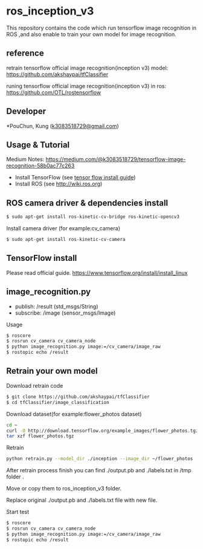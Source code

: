 # ros_inception_v3

This repository contains the code which run tensorflow image recognition in ROS ,and also enable to train your own model for image recognition.

## reference

retrain tensorflow official image recognition(inception v3) model: 
https://github.com/akshaypai/tfClassifier

runing tensorflow official image recognition(inception v3) in ros: 
https://github.com/OTL/rostensorflow

## Developer

*PouChun, Kung (k3083518729@gmail.com)

## Usage & Tutorial

Medium Notes: https://medium.com/@k3083518729/tensorflow-image-recognition-58b0ac77c263

- Install TensorFlow (see [tensor flow install guide](https://www.tensorflow.org/install/install_linux))
- Install ROS (see http://wiki.ros.org)

ROS camera driver & dependencies install
-------------------------------------------
```bash
$ sudo apt-get install ros-kinetic-cv-bridge ros-kinetic-opencv3
```

Install camera driver (for example:cv_camera)

```bash
$ sudo apt-get install ros-kinetic-cv-camera
```

TensorFlow install
-------------------------------------------
Please read official guide.
https://www.tensorflow.org/install/install_linux

image_recognition.py
--------------------------------

* publish: /result (std_msgs/String)
* subscribe: /image (sensor_msgs/Image)

Usage

```bash
$ roscore
$ rosrun cv_camera cv_camera_node
$ python image_recognition.py image:=/cv_camera/image_raw
$ rostopic echo /result
```

Retrain your own model
--------------------------------
Download retrain code

```bash
$ git clone https://github.com/akshaypai/tfClassifier
$ cd tfClassifier/image_classification
```
Download dataset(for example:flower_photos dataset)

```bash
cd ~
curl -O http://download.tensorflow.org/example_images/flower_photos.tgz
tar xzf flower_photos.tgz
```
Retrain

```bash
python retrain.py --model_dir ./inception --image_dir ~/flower_photos ./output --how_many_training_steps 1000
```

After retrain process finish you can find ./output.pb and ./labels.txt in /tmp folder .

Move or copy them to ros_inception_v3 folder.

Replace original ./output.pb and ./labels.txt file with new file.

Start test

```bash
$ roscore
$ rosrun cv_camera cv_camera_node
$ python image_recognition.py image:=/cv_camera/image_raw
$ rostopic echo /result
```
